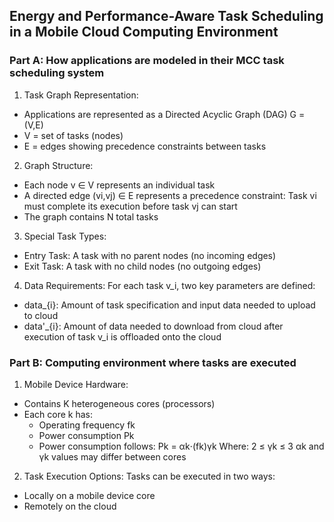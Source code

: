 ## Energy and Performance-Aware Task Scheduling in a Mobile Cloud Computing Environment

### Part A: How applications are modeled in their MCC task scheduling system

1. Task Graph Representation:
- Applications are represented as a Directed Acyclic Graph (DAG) G = (V,E)
- V = set of tasks (nodes)
- E = edges showing precedence constraints between tasks

2. Graph Structure:
- Each node v ∈ V represents an individual task
- A directed edge (vi,vj) ∈ E represents a precedence constraint: Task vi must complete its execution before task vj can start
- The graph contains N total tasks

3. Special Task Types:
- Entry Task: A task with no parent nodes (no incoming edges)
- Exit Task: A task with no child nodes (no outgoing edges)

4. Data Requirements:
For each task v_i, two key parameters are defined:
- data_{i}: Amount of task specification and input data needed to upload to cloud
- data'_{i}: Amount of data needed to download from cloud after execution of task v_i is offloaded onto the cloud

### Part B: Computing environment where tasks are executed

1. Mobile Device Hardware:

- Contains K heterogeneous cores (processors)
- Each core k has:
    - Operating frequency fk
    - Power consumption Pk
    - Power consumption follows: Pk = αk⋅(fk)γk Where: 2 ≤ γk ≤ 3 αk and γk values may differ between cores

2. Task Execution Options:
Tasks can be executed in two ways:
- Locally on a mobile device core
- Remotely on the cloud

